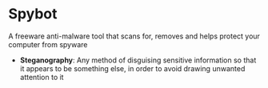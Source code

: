 [Title]: # (Spybot)
[Difficulty]: # (Principiante)
[Order]: # (115)

# Spybot

A freeware anti-malware tool that scans for, removes and helps protect your computer from spyware  

- **Steganography**: Any method of disguising sensitive information so that it appears to be something else, in order to avoid drawing unwanted attention to it